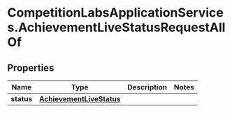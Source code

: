 # CompetitionLabsApplicationServices.AchievementLiveStatusRequestAllOf

## Properties

Name | Type | Description | Notes
------------ | ------------- | ------------- | -------------
**status** | [**AchievementLiveStatus**](AchievementLiveStatus.md) |  | 


